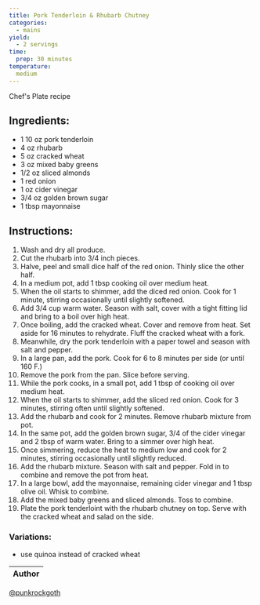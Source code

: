 ```yaml
---
title: Pork Tenderloin & Rhubarb Chutney
categories:
  - mains
yield:
  - 2 servings
time:  
  prep: 30 minutes
temperature:
  medium
---
```


Chef's Plate recipe

## Ingredients:
* 1 10 oz pork tenderloin
* 4 oz rhubarb
* 5 oz cracked wheat
* 3 oz mixed baby greens
* 1/2 oz sliced almonds
* 1 red onion
* 1 oz cider vinegar
* 3/4 oz golden brown sugar
* 1 tbsp mayonnaise
 
## Instructions:
1. Wash and dry all produce.
2. Cut the rhubarb into 3/4 inch pieces.
3. Halve, peel and small dice half of the red onion. Thinly slice the other half.
4. In a medium pot, add 1 tbsp cooking oil over medium heat. 
5. When the oil starts to shimmer, add the diced red onion. Cook for 1 minute, stirring occasionally until slightly softened.
6. Add 3/4 cup warm water. Season with salt, cover with a tight fitting lid and bring to a boil over high heat.
7. Once boiling, add the cracked wheat. Cover and remove from heat. Set aside for 16 minutes to rehydrate. Fluff the cracked wheat with a fork.
8. Meanwhile, dry the pork tenderloin with a paper towel and season with salt and pepper.
9. In a large pan, add the pork. Cook for 6 to 8 minutes per side (or until 160 F.)
10. Remove the pork from the pan. Slice before serving.
11. While the pork cooks, in a small pot, add 1 tbsp of cooking oil over medium heat.
12. When the oil starts to shimmer, add the sliced red onion. Cook for 3 minutes, stirring often until slightly softened.
13. Add the rhubarb and cook for 2 minutes. Remove rhubarb mixture from pot.
14. In the same pot, add the golden brown sugar, 3/4 of the cider vinegar and 2 tbsp of warm water. Bring to a simmer over high heat.
15. Once simmering, reduce the heat to medium low and cook for 2 minutes, stirring occasionally until slightly reduced.
16. Add the rhubarb mixture. Season with salt and pepper. Fold in to combine and remove the pot from heat.
17. In a large bowl, add the mayonnaise, remaining cider vinegar and 1 tbsp olive oil. Whisk to combine.
18. Add the mixed baby greens and sliced almonds. Toss to combine.
19. Plate the pork tenderloint with the rhubarb chutney on top. Serve with the cracked wheat and salad on the side.


### Variations:
* use quinoa instead of cracked wheat


Author |
------ |
[@punkrockgoth](https://github.com/punkrockgoth)
